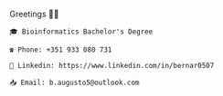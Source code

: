Greetings 👨‍💻

    🎓 Bioinformatics Bachelor's Degree
    
    ☎️ Phone: +351 933 080 731
    
    🔵 Linkedin: https://www.linkedin.com/in/bernar0507
    
    📥 Email: b.augusto5@outlook.com
    
